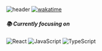 ![header](https://capsule-render.vercel.app/api?height=350&text=myno.log&desc=👻%20happy%20hacking)
[![wakatime](https://wakatime.com/badge/user/3169f4c8-8908-4dff-b7fa-951470783303.svg)](https://wakatime.com/@3169f4c8-8908-4dff-b7fa-951470783303)
##### 📚 Currently focusing on 
![React](https://img.shields.io/badge/react-%2320232a.svg?style=for-the-badge&logo=react&logoColor=%2361DAFB) ![JavaScript](https://img.shields.io/badge/javascript-%23323330.svg?style=for-the-badge&logo=javascript&logoColor=%23F7DF1E) 
![TypeScript](https://img.shields.io/badge/typescript-%23007ACC.svg?style=for-the-badge&logo=typescript&logoColor=white) 
<!--![Vue.js](https://img.shields.io/badge/vuejs-%2335495e.svg?style=for-the-badge&logo=vuedotjs&logoColor=%234FC08D)-->

